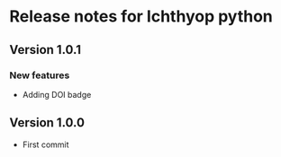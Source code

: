 # Release notes for Ichthyop python

## Version 1.0.1

### New features

- Adding DOI badge

## Version 1.0.0 

- First commit
